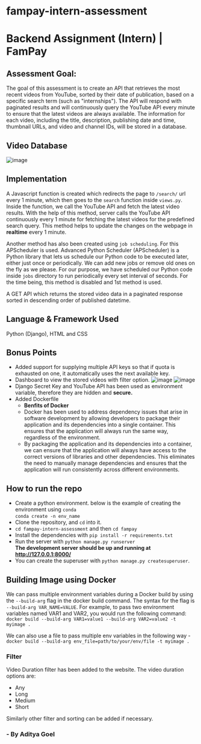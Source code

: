 # fampay-intern-assessment

# Backend Assignment (Intern) | FamPay
## Assessment Goal:
The goal of this assessment is to create an API that retrieves the most recent videos from YouTube, sorted by their date of publication, based on a specific search term (such as "internships"). The API will respond with paginated results and will continuously query the YouTube API every minute to ensure that the latest videos are always available. The information for each video, including the title, description, publishing date and time, thumbnail URLs, and video and channel IDs, will be stored in a database.
## Video Database
![image](https://user-images.githubusercontent.com/67872867/212305468-6530ad42-03d0-46ed-a5e6-2617a979a311.png)

## Implementation
A Javascript function is created which redirects the page to `/search/` url every 1 minute, which then goes to the `search` function inside `views.py`. Inside the function, we call the YouTube API and fetch the latest video results.
With the help of this method, server calls the YouTube API continuously every 1 minute for fetching the latest videos for the predefined search query. This method helps to update the changes on the webpage in <b>realtime</b> every 1 minute.

Another method has also been created using `job scheduling`. For this APScheduler is used.
Advanced Python Scheduler (APScheduler) is a Python library that lets us schedule our Python code to be executed later, either just once or periodically. We can add new jobs or remove old ones on the fly as we please. For our purpose, we have scheduled our Python code inside `jobs` directory to run periodically every set interval of seconds. For the time being, this method is disabled and 1st method is used.

A GET API which returns the stored video data in a paginated response sorted in descending order of published datetime.

## Language & Framework Used
Python (Django), HTML and CSS

## Bonus Points
- Added support for supplying multiple API keys so that if quota is exhausted on one, it automatically uses the next available key.
- Dashboard to view the stored videos with filter option.
![image](https://user-images.githubusercontent.com/67872867/212303720-113b3856-b60d-420a-bdaf-9a4694127910.png)
![image](https://user-images.githubusercontent.com/67872867/212305414-9281a2b1-82d3-42c5-8f2b-524b447e1339.png)
- Django Secret Key and YouTube API has been used as environment variable, therefore they are hidden and <b>secure.</b>
- Added Dockerfile
  - <b> Benfits of Docker</b>
  - Docker has been used to address dependency issues that arise in software development by allowing developers to package their application and its dependencies into a single container. This ensures that the application will always run the same way, regardless of the environment.
  - By packaging the application and its dependencies into a container, we can ensure that the application will always have access to the correct versions of libraries and other dependencies. This eliminates the need to manually manage dependencies and ensures that the application will run consistently across different environments.

## How to run the repo
- Create a python environment. below is the example of creating the environment using `conda` <br>
`conda create -n env_name`
- Clone the repository, and `cd` into it.
- `cd fampay-intern-assessment` and then `cd fampay`
- Install the dependencies with `pip install -r requirements.txt`
- Run the server with `python manage.py runserver` <br>
<b> The development server should be up and running at http://127.0.0.1:8000/</b>
- You can create the superuser with `python manage.py createsuperuser`.

## Building Image using Docker
We can pass multiple environment variables during a Docker build by using the `--build-arg` flag in the docker build command. The syntax for the flag is `--build-arg VAR_NAME=VALUE`. For example, to pass two environment variables named VAR1 and VAR2, you would run the following command:
`docker build --build-arg VAR1=value1 --build-arg VAR2=value2 -t myimage .`

We can also use a file to pass multiple env variables in the following way - <br>
`docker build --build-arg env_file=path/to/your/env/file -t myimage .`

### Filter
Video Duration filter has been added to the website. The video duration options are:
- Any
- Long
- Medium
- Short

Similarly other filter and sorting can be added if necessary.

### - By Aditya Goel
